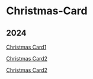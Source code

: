 # Christmas-Card

## 2024

[Christmas Card1](https://github.com/HosodaMath/Christmas-Card/blob/main/christmas_card2024/src/component/sketchBook/sketchBook1/sketchBook1.ts)

[Christmas Card2](https://github.com/HosodaMath/Christmas-Card/blob/main/christmas_card2024/src/component/sketchBook/sketchBook2/sketchBook2.ts)

[Christmas Card2](https://github.com/HosodaMath/Christmas-Card/blob/main/christmas_card2024/src/component/sketchBook/sketchBook2/sketchBook2.ts)